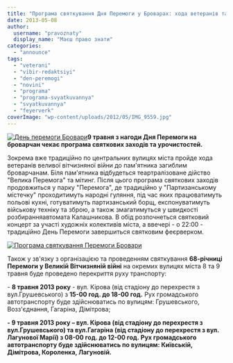 ```yaml
---
title: "Програма святкування Дня Перемоги у Броварах: хода ветеранів та феєрверк"
date: 2013-05-08
author: 
  username: "pravoznaty"
  display_name: "Маєш право знати"
categories: 
  - "announce"
tags: 
  - "veterani"
  - "vibir-redaktsiyi"
  - "den-peremogi"
  - "novini"
  - "programa"
  - "programa-svyatkuvannya"
  - "svyatkuvannya"
  - "feyerverk"
coverImage: "wp-content/uploads/2012/05/IMG_9559.jpg"
---
```


[![День перемоги Бровари](https://mpz.brovary.org/wp-content/uploads/2012/05/IMG_9559.jpg)](https://mpz.brovary.org/wp-content/uploads/2012/05/IMG_9559.jpg)**9 травня з нагоди Дня Перемоги на броварчан чекає програма святкових заходів та урочистостей.**

Зокрема вже традиційно по центральних вулицях міста пройде хода ветеранів веливої вітчизняної війни до пам'ятника загиблим броварчанам. Біля пам'ятника відбудеться теартралізоване дійство "Велика Перемога" та мітинг. Після цього програма святкових заходів продовжиться у парку "Перемога", де традиційно у "Партизанському містечку" проходитимуть народні гуляння, під час яких працюватимуть польові кухні, готуватимуть партизанський борщ, експонуватимуть військову техніку та зброю, а також змагатимуться у швидкості розбиранняавтомата Калашникова. В обід розпочнеться святковий концерт за участі художніх колективів міста, а ввечері - о 22:00 - традиційно День Перемоги завершиться святковим феєрверком.

[![Програма святкування Перемоги Бровари](https://mpz.brovary.org/wp-content/uploads/2013/05/Programa-svyatkuvannya-Peremogi-Brovari.png)](https://mpz.brovary.org/wp-content/uploads/2013/05/Programa-svyatkuvannya-Peremogi-Brovari.png)

Також у зв'язку з організацією та проведенням святкування **68-річниці Перемоги у Великій Вітчизняній війні** на окремих вулицях міста 8 та 9 травня буде проведено перекриття руху транспорту:

\- **8 травня 2013 року** - вул. Кірова (від стадіону до перехрестя з вул.Грушевського) з **15-00 год. до 18-00 год.** Рух громадського автотранспорту буде здійснюватись по вулицям: Грушевського, Возз'єднання, Гагаріна, Дімітрова;

__\- **9 травня 2013 року** – вул. Кірова (від стадіону до перехрестя з вул.Грушевського) та вул.Гагаріна (від стадіону до перехрестя з вул. Лагунової Марії) **з 08-00 год. до 12-00 год.** Рух громадського автотранспорту буде здійснюватись по вулицям: Київській,  Дімітрова, Короленка, Лагуновій.__
